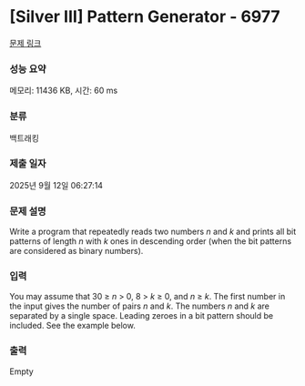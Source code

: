 # [Silver III] Pattern Generator - 6977 

[문제 링크](https://www.acmicpc.net/problem/6977) 

### 성능 요약

메모리: 11436 KB, 시간: 60 ms

### 분류

백트래킹

### 제출 일자

2025년 9월 12일 06:27:14

### 문제 설명

<p>Write a program that repeatedly reads two numbers <var>n</var> and <var>k</var> and prints all bit patterns of length <var>n</var> with <var>k</var> ones in descending order (when the bit patterns are considered as binary numbers). </p>

### 입력 

 <p>You may assume that 30 ≥ <var>n</var> > 0, 8 > <var>k</var> ≥ 0, and <var>n</var> ≥ <var>k</var>. The first number in the input gives the number of pairs <var>n</var> and <var>k</var>. The numbers <var>n</var> and <var>k</var> are separated by a single space. Leading zeroes in a bit pattern should be included. See the example below.</p>

### 출력 

 Empty

